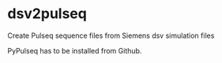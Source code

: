 # dsv2pulseq

Create Pulseq sequence files from Siemens dsv simulation files

PyPulseq has to be installed from Github.
